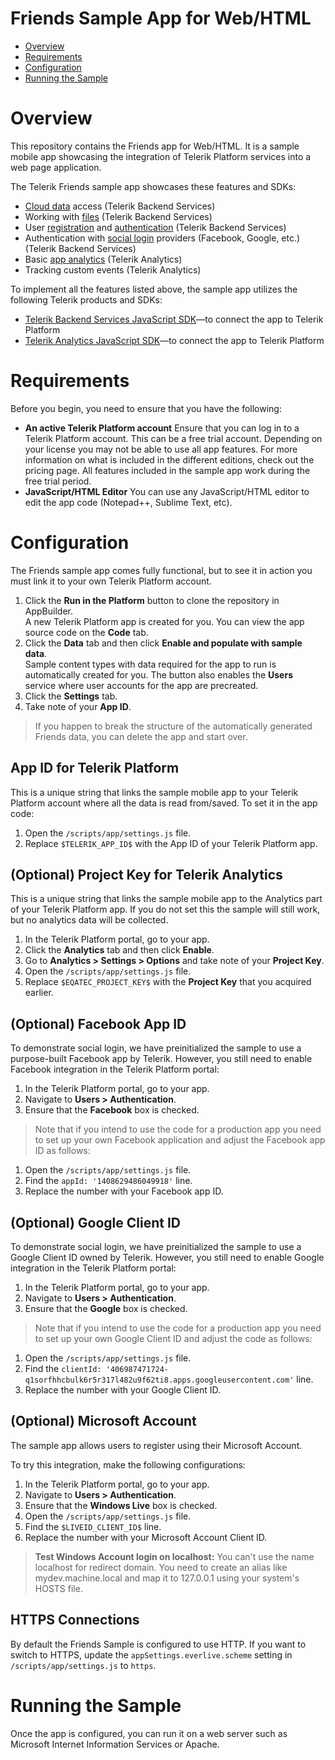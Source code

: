 # Friends Sample App for Web/HTML

<a id="top"></a>
* [Overview](#overview)
* [Requirements](#requirements)
* [Configuration](#configuration)
* [Running the Sample](#running-the-sample)

# Overview

This repository contains the Friends app for Web/HTML. It is a sample mobile app showcasing the integration of Telerik Platform services into a web page application.

The Telerik Friends sample app showcases these features and SDKs:

- [Cloud data](http://docs.telerik.com/platform/backend-services/javascript/data/introduction) access (Telerik Backend Services)
- Working with [files](http://docs.telerik.com/platform/backend-services/javascript/files/introduction) (Telerik Backend Services)
- User [registration](http://docs.telerik.com/platform/backend-services/javascript/users/users-register) and [authentication](http://docs.telerik.com/platform/backend-services/javascript/users/users-authenticate) (Telerik Backend Services)
- Authentication with [social login](http://docs.telerik.com/platform/backend-services/javascript/users/social-login/introduction) providers (Facebook, Google, etc.) (Telerik Backend Services)
- Basic [app analytics](http://docs.telerik.com/platform/analytics/getting-started/introduction) (Telerik Analytics)
- Tracking custom events (Telerik Analytics)

To implement all the features listed above, the sample app utilizes the following Telerik products and SDKs:

- [Telerik Backend Services JavaScript SDK](http://docs.telerik.com/platform/backend-services/javascript/getting-started-javascript-sdk)&mdash;to connect the app to Telerik Platform
- [Telerik Analytics JavaScript SDK](http://docs.telerik.com/platform/analytics/sdk/js/)&mdash;to connect the app to Telerik Platform

# Requirements

Before you begin, you need to ensure that you have the following:

- **An active Telerik Platform account**
Ensure that you can log in to a Telerik Platform account. This can be a free trial account. Depending on your license you may not be able to use all app features. For more information on what is included in the different editions, check out the pricing page. All features included in the sample app work during the free trial period.
- **JavaScript/HTML Editor**
You can use any JavaScript/HTML editor to edit the app code (Notepad++, Sublime Text, etc).

# Configuration

The Friends sample app comes fully functional, but to see it in action you must link it to your own Telerik Platform account.

1. Click the **Run in the Platform** button to clone the repository in AppBuilder.<br>
	A new Telerik Platform app is created for you. You can view the app source code on the **Code** tab.
2. Click the **Data** tab and then click **Enable and populate with sample data**.<br>
	Sample content types with data required for the app to run is automatically created for you. The button also enables the **Users** service where user accounts for the app are precreated.
3. Click the **Settings** tab.
4. Take note of your **App ID**.

> If you happen to break the structure of the automatically generated Friends data, you can delete the app and start over.

## App ID for Telerik Platform

This is a unique string that links the sample mobile app to your Telerik Platform account where all the data is read from/saved. To set it in the app code:

1. Open the `/scripts/app/settings.js` file.
2. Replace `$TELERIK_APP_ID$` with the App ID of your Telerik Platform app.

## (Optional) Project Key for Telerik Analytics

This is a unique string that links the sample mobile app to the Analytics part of your Telerik Platform app. If you do not set this the sample will still work, but no analytics data will be collected.
	
1. In the Telerik Platform portal, go to your app.
2. Click the **Analytics** tab and then click **Enable**.
3. Go to **Analytics > Settings > Options** and take note of your **Project Key**.
4. Open the `/scripts/app/settings.js` file.
5. Replace `$EQATEC_PROJECT_KEY$` with the **Project Key** that you acquired earlier.

## (Optional) Facebook App ID
To demonstrate social login, we have preinitialized the sample to use a purpose-built Facebook app by Telerik. However, you still need to enable Facebook integration in the Telerik Platform portal:

1. In the Telerik Platform portal, go to your app.
3. Navigate to **Users > Authentication**.
4. Ensure that the **Facebook** box is checked.

> Note that if you intend to use the code for a production app you need to set up your own Facebook application and adjust the Facebook app ID as follows:
	
1. Open the `/scripts/app/settings.js` file.
2. Find the `appId: '1408629486049918'` line.
3. Replace the number with your Facebook app ID.

## (Optional) Google Client ID

To demonstrate social login, we have preinitialized the sample to use a Google Client ID owned by Telerik. However, you still need to enable Google integration in the Telerik Platform portal:

1. In the Telerik Platform portal, go to your app.
2. Navigate to **Users > Authentication**.
3. Ensure that the **Google** box is checked.

> Note that if you intend to use the code for a production app you need to set up your own Google Client ID and adjust the code as follows:

1. Open the `/scripts/app/settings.js` file.
2. Find the `clientId: '406987471724-q1sorfhhcbulk6r5r317l482u9f62ti8.apps.googleusercontent.com'` line.
3. Replace the number with your Google Client ID.
	
## (Optional) Microsoft Account

The sample app allows users to register using their Microsoft Account.

To try this integration, make the following configurations:

1. In the Telerik Platform portal, go to your app.
2. Navigate to **Users > Authentication**.
3. Ensure that the **Windows Live** box is checked.
4. Open the `/scripts/app/settings.js` file.
5. Find the `$LIVEID_CLIENT_ID$` line.
6. Replace the number with your Microsoft Account Client ID.

> **Test Windows Account login on localhost:** You can't use the name localhost for redirect domain. You need to create an alias like mydev.machine.local and map it to 127.0.0.1 using your system's HOSTS file.

## HTTPS Connections

By default the Friends Sample is configured to use HTTP. If you want to switch to HTTPS, update the `appSettings.everlive.scheme` setting in `/scripts/app/settings.js` to `https`.

# Running the Sample

Once the app is configured, you can run it on a web server such as Microsoft Internet Information Services or Apache.
